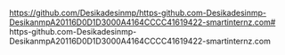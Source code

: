 https://github.com/Desikadesinmp/https-github.com-Desikadesinmp-DesikanmpA20116D0D1D3000A4164CCCC41619422-smartinternz.com# https-github.com-Desikadesinmp-DesikanmpA20116D0D1D3000A4164CCCC41619422-smartinternz.com
